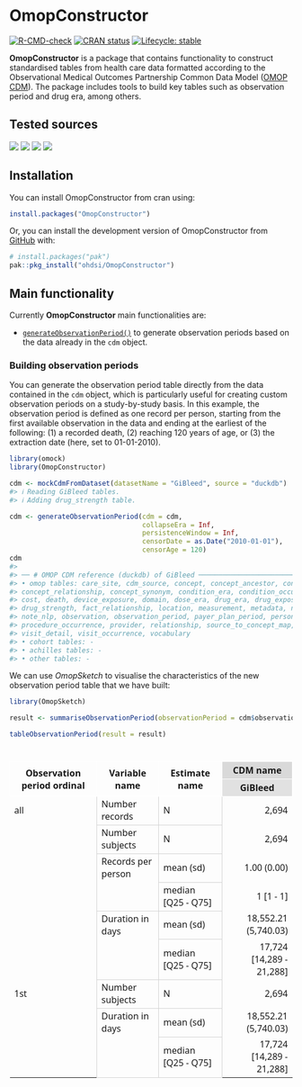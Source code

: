 
<!-- README.md is generated from README.Rmd. Please edit that file -->

# OmopConstructor

<!-- badges: start -->

[![R-CMD-check](https://github.com/OHDSI/OmopConstructor/actions/workflows/R-CMD-check.yaml/badge.svg)](https://github.com/OHDSI/OmopConstructor/actions/workflows/R-CMD-check.yaml)
[![CRAN
status](https://www.r-pkg.org/badges/version/OmopConstructor)](https://CRAN.R-project.org/package=OmopConstructor)
[![Lifecycle:
stable](https://img.shields.io/badge/lifecycle-stable-brightgreen.svg)](https://lifecycle.r-lib.org/articles/stages.html#stable)
<!-- badges: end -->

**OmopConstructor** is a package that contains functionality to
construct standardised tables from health care data formatted according
to the Observational Medical Outcomes Partnership Common Data Model
([OMOP CDM](https://ohdsi.github.io/CommonDataModel/)). The package
includes tools to build key tables such as observation period and drug
era, among others.

## Tested sources

[![](https://github.com/OHDSI/OmopConstructor/actions/workflows/test-local-omopgenerics.yaml/badge.svg?branch=main)](https://github.com/OHDSI/OmopConstructor/actions/workflows/test-local-omopgenerics.yaml)
[![](https://github.com/OHDSI/OmopConstructor/actions/workflows/test-duckdb-CDMConnector.yaml/badge.svg?branch=main)](https://github.com/OHDSI/OmopConstructor/actions/workflows/test-duckdb-CDMConnector.yaml)
[![](https://github.com/OHDSI/OmopConstructor/actions/workflows/test-postgres-CDMConnector.yaml/badge.svg?branch=main)](https://github.com/OHDSI/OmopConstructor/actions/workflows/test-postgres-CDMConnector.yaml)
[![](https://github.com/OHDSI/OmopConstructor/actions/workflows/test-redshift-CDMConnector.yaml/badge.svg?branch=main)](https://github.com/OHDSI/OmopConstructor/actions/workflows/test-redshift-CDMConnector.yaml)

## Installation

You can install OmopConstructor from cran using:

``` r
install.packages("OmopConstructor")
```

Or, you can install the development version of OmopConstructor from
[GitHub](https://github.com/) with:

``` r
# install.packages("pak")
pak::pkg_install("ohdsi/OmopConstructor")
```

## Main functionality

Currently **OmopConstructor** main functionalities are:

- [`generateObservationPeriod()`](https://ohdsi.github.io/OmopConstructor/reference/generateObservationPeriod.html)
  to generate observation periods based on the data already in the `cdm`
  object.

### Building observation periods

You can generate the observation period table directly from the data
contained in the `cdm` object, which is particularly useful for creating
custom observation periods on a study-by-study basis. In this example,
the observation period is defined as one record per person, starting
from the first available observation in the data and ending at the
earliest of the following: (1) a recorded death, (2) reaching 120 years
of age, or (3) the extraction date (here, set to 01-01-2010).

``` r
library(omock)
library(OmopConstructor)

cdm <- mockCdmFromDataset(datasetName = "GiBleed", source = "duckdb")
#> ℹ Reading GiBleed tables.
#> ℹ Adding drug_strength table.

cdm <- generateObservationPeriod(cdm = cdm,
                                 collapseEra = Inf,
                                 persistenceWindow = Inf, 
                                 censorDate = as.Date("2010-01-01"), 
                                 censorAge = 120)
cdm
#> 
#> ── # OMOP CDM reference (duckdb) of GiBleed ────────────────────────────────────
#> • omop tables: care_site, cdm_source, concept, concept_ancestor, concept_class,
#> concept_relationship, concept_synonym, condition_era, condition_occurrence,
#> cost, death, device_exposure, domain, dose_era, drug_era, drug_exposure,
#> drug_strength, fact_relationship, location, measurement, metadata, note,
#> note_nlp, observation, observation_period, payer_plan_period, person,
#> procedure_occurrence, provider, relationship, source_to_concept_map, specimen,
#> visit_detail, visit_occurrence, vocabulary
#> • cohort tables: -
#> • achilles tables: -
#> • other tables: -
```

We can use *OmopSketch* to visualise the characteristics of the new
observation period table that we have built:

``` r
library(OmopSketch)

result <- summariseObservationPeriod(observationPeriod = cdm$observation_period)

tableObservationPeriod(result = result)
```

<div id="mpjxlsyybk" style="padding-left:0px;padding-right:0px;padding-top:10px;padding-bottom:10px;overflow-x:auto;overflow-y:auto;width:auto;height:auto;">
<style>#mpjxlsyybk table {
  font-family: system-ui, 'Segoe UI', Roboto, Helvetica, Arial, sans-serif, 'Apple Color Emoji', 'Segoe UI Emoji', 'Segoe UI Symbol', 'Noto Color Emoji';
  -webkit-font-smoothing: antialiased;
  -moz-osx-font-smoothing: grayscale;
}
&#10;#mpjxlsyybk thead, #mpjxlsyybk tbody, #mpjxlsyybk tfoot, #mpjxlsyybk tr, #mpjxlsyybk td, #mpjxlsyybk th {
  border-style: none;
}
&#10;#mpjxlsyybk p {
  margin: 0;
  padding: 0;
}
&#10;#mpjxlsyybk .gt_table {
  display: table;
  border-collapse: collapse;
  line-height: normal;
  margin-left: auto;
  margin-right: auto;
  color: #333333;
  font-size: 16px;
  font-weight: normal;
  font-style: normal;
  background-color: #FFFFFF;
  width: auto;
  border-top-style: solid;
  border-top-width: 3px;
  border-top-color: #D9D9D9;
  border-right-style: solid;
  border-right-width: 3px;
  border-right-color: #D9D9D9;
  border-bottom-style: solid;
  border-bottom-width: 3px;
  border-bottom-color: #D9D9D9;
  border-left-style: solid;
  border-left-width: 3px;
  border-left-color: #D9D9D9;
}
&#10;#mpjxlsyybk .gt_caption {
  padding-top: 4px;
  padding-bottom: 4px;
}
&#10;#mpjxlsyybk .gt_title {
  color: #333333;
  font-size: 125%;
  font-weight: initial;
  padding-top: 4px;
  padding-bottom: 4px;
  padding-left: 5px;
  padding-right: 5px;
  border-bottom-color: #FFFFFF;
  border-bottom-width: 0;
}
&#10;#mpjxlsyybk .gt_subtitle {
  color: #333333;
  font-size: 85%;
  font-weight: initial;
  padding-top: 3px;
  padding-bottom: 5px;
  padding-left: 5px;
  padding-right: 5px;
  border-top-color: #FFFFFF;
  border-top-width: 0;
}
&#10;#mpjxlsyybk .gt_heading {
  background-color: #FFFFFF;
  text-align: center;
  border-bottom-color: #FFFFFF;
  border-left-style: none;
  border-left-width: 1px;
  border-left-color: #D3D3D3;
  border-right-style: none;
  border-right-width: 1px;
  border-right-color: #D3D3D3;
}
&#10;#mpjxlsyybk .gt_bottom_border {
  border-bottom-style: solid;
  border-bottom-width: 2px;
  border-bottom-color: #D3D3D3;
}
&#10;#mpjxlsyybk .gt_col_headings {
  border-top-style: solid;
  border-top-width: 2px;
  border-top-color: #D3D3D3;
  border-bottom-style: solid;
  border-bottom-width: 2px;
  border-bottom-color: #D3D3D3;
  border-left-style: none;
  border-left-width: 1px;
  border-left-color: #D3D3D3;
  border-right-style: none;
  border-right-width: 1px;
  border-right-color: #D3D3D3;
}
&#10;#mpjxlsyybk .gt_col_heading {
  color: #333333;
  background-color: #FFFFFF;
  font-size: 100%;
  font-weight: normal;
  text-transform: inherit;
  border-left-style: none;
  border-left-width: 1px;
  border-left-color: #D3D3D3;
  border-right-style: none;
  border-right-width: 1px;
  border-right-color: #D3D3D3;
  vertical-align: bottom;
  padding-top: 5px;
  padding-bottom: 6px;
  padding-left: 5px;
  padding-right: 5px;
  overflow-x: hidden;
}
&#10;#mpjxlsyybk .gt_column_spanner_outer {
  color: #333333;
  background-color: #FFFFFF;
  font-size: 100%;
  font-weight: normal;
  text-transform: inherit;
  padding-top: 0;
  padding-bottom: 0;
  padding-left: 4px;
  padding-right: 4px;
}
&#10;#mpjxlsyybk .gt_column_spanner_outer:first-child {
  padding-left: 0;
}
&#10;#mpjxlsyybk .gt_column_spanner_outer:last-child {
  padding-right: 0;
}
&#10;#mpjxlsyybk .gt_column_spanner {
  border-bottom-style: solid;
  border-bottom-width: 2px;
  border-bottom-color: #D3D3D3;
  vertical-align: bottom;
  padding-top: 5px;
  padding-bottom: 5px;
  overflow-x: hidden;
  display: inline-block;
  width: 100%;
}
&#10;#mpjxlsyybk .gt_spanner_row {
  border-bottom-style: hidden;
}
&#10;#mpjxlsyybk .gt_group_heading {
  padding-top: 8px;
  padding-bottom: 8px;
  padding-left: 5px;
  padding-right: 5px;
  color: #333333;
  background-color: #FFFFFF;
  font-size: 100%;
  font-weight: initial;
  text-transform: inherit;
  border-top-style: solid;
  border-top-width: 2px;
  border-top-color: #D3D3D3;
  border-bottom-style: solid;
  border-bottom-width: 2px;
  border-bottom-color: #D3D3D3;
  border-left-style: none;
  border-left-width: 1px;
  border-left-color: #D3D3D3;
  border-right-style: none;
  border-right-width: 1px;
  border-right-color: #D3D3D3;
  vertical-align: middle;
  text-align: left;
}
&#10;#mpjxlsyybk .gt_empty_group_heading {
  padding: 0.5px;
  color: #333333;
  background-color: #FFFFFF;
  font-size: 100%;
  font-weight: initial;
  border-top-style: solid;
  border-top-width: 2px;
  border-top-color: #D3D3D3;
  border-bottom-style: solid;
  border-bottom-width: 2px;
  border-bottom-color: #D3D3D3;
  vertical-align: middle;
}
&#10;#mpjxlsyybk .gt_from_md > :first-child {
  margin-top: 0;
}
&#10;#mpjxlsyybk .gt_from_md > :last-child {
  margin-bottom: 0;
}
&#10;#mpjxlsyybk .gt_row {
  padding-top: 8px;
  padding-bottom: 8px;
  padding-left: 5px;
  padding-right: 5px;
  margin: 10px;
  border-top-style: solid;
  border-top-width: 1px;
  border-top-color: #D3D3D3;
  border-left-style: none;
  border-left-width: 1px;
  border-left-color: #D3D3D3;
  border-right-style: none;
  border-right-width: 1px;
  border-right-color: #D3D3D3;
  vertical-align: middle;
  overflow-x: hidden;
}
&#10;#mpjxlsyybk .gt_stub {
  color: #333333;
  background-color: #FFFFFF;
  font-size: 100%;
  font-weight: initial;
  text-transform: inherit;
  border-right-style: solid;
  border-right-width: 2px;
  border-right-color: #D3D3D3;
  padding-left: 5px;
  padding-right: 5px;
}
&#10;#mpjxlsyybk .gt_stub_row_group {
  color: #333333;
  background-color: #FFFFFF;
  font-size: 100%;
  font-weight: initial;
  text-transform: inherit;
  border-right-style: solid;
  border-right-width: 2px;
  border-right-color: #D3D3D3;
  padding-left: 5px;
  padding-right: 5px;
  vertical-align: top;
}
&#10;#mpjxlsyybk .gt_row_group_first td {
  border-top-width: 2px;
}
&#10;#mpjxlsyybk .gt_row_group_first th {
  border-top-width: 2px;
}
&#10;#mpjxlsyybk .gt_summary_row {
  color: #333333;
  background-color: #FFFFFF;
  text-transform: inherit;
  padding-top: 8px;
  padding-bottom: 8px;
  padding-left: 5px;
  padding-right: 5px;
}
&#10;#mpjxlsyybk .gt_first_summary_row {
  border-top-style: solid;
  border-top-color: #D3D3D3;
}
&#10;#mpjxlsyybk .gt_first_summary_row.thick {
  border-top-width: 2px;
}
&#10;#mpjxlsyybk .gt_last_summary_row {
  padding-top: 8px;
  padding-bottom: 8px;
  padding-left: 5px;
  padding-right: 5px;
  border-bottom-style: solid;
  border-bottom-width: 2px;
  border-bottom-color: #D3D3D3;
}
&#10;#mpjxlsyybk .gt_grand_summary_row {
  color: #333333;
  background-color: #FFFFFF;
  text-transform: inherit;
  padding-top: 8px;
  padding-bottom: 8px;
  padding-left: 5px;
  padding-right: 5px;
}
&#10;#mpjxlsyybk .gt_first_grand_summary_row {
  padding-top: 8px;
  padding-bottom: 8px;
  padding-left: 5px;
  padding-right: 5px;
  border-top-style: double;
  border-top-width: 6px;
  border-top-color: #D3D3D3;
}
&#10;#mpjxlsyybk .gt_last_grand_summary_row_top {
  padding-top: 8px;
  padding-bottom: 8px;
  padding-left: 5px;
  padding-right: 5px;
  border-bottom-style: double;
  border-bottom-width: 6px;
  border-bottom-color: #D3D3D3;
}
&#10;#mpjxlsyybk .gt_striped {
  background-color: rgba(128, 128, 128, 0.05);
}
&#10;#mpjxlsyybk .gt_table_body {
  border-top-style: solid;
  border-top-width: 3px;
  border-top-color: #D9D9D9;
  border-bottom-style: solid;
  border-bottom-width: 2px;
  border-bottom-color: #D3D3D3;
}
&#10;#mpjxlsyybk .gt_footnotes {
  color: #333333;
  background-color: #FFFFFF;
  border-bottom-style: none;
  border-bottom-width: 2px;
  border-bottom-color: #D3D3D3;
  border-left-style: none;
  border-left-width: 2px;
  border-left-color: #D3D3D3;
  border-right-style: none;
  border-right-width: 2px;
  border-right-color: #D3D3D3;
}
&#10;#mpjxlsyybk .gt_footnote {
  margin: 0px;
  font-size: 90%;
  padding-top: 4px;
  padding-bottom: 4px;
  padding-left: 5px;
  padding-right: 5px;
}
&#10;#mpjxlsyybk .gt_sourcenotes {
  color: #333333;
  background-color: #FFFFFF;
  border-bottom-style: none;
  border-bottom-width: 2px;
  border-bottom-color: #D3D3D3;
  border-left-style: none;
  border-left-width: 2px;
  border-left-color: #D3D3D3;
  border-right-style: none;
  border-right-width: 2px;
  border-right-color: #D3D3D3;
}
&#10;#mpjxlsyybk .gt_sourcenote {
  font-size: 90%;
  padding-top: 4px;
  padding-bottom: 4px;
  padding-left: 5px;
  padding-right: 5px;
}
&#10;#mpjxlsyybk .gt_left {
  text-align: left;
}
&#10;#mpjxlsyybk .gt_center {
  text-align: center;
}
&#10;#mpjxlsyybk .gt_right {
  text-align: right;
  font-variant-numeric: tabular-nums;
}
&#10;#mpjxlsyybk .gt_font_normal {
  font-weight: normal;
}
&#10;#mpjxlsyybk .gt_font_bold {
  font-weight: bold;
}
&#10;#mpjxlsyybk .gt_font_italic {
  font-style: italic;
}
&#10;#mpjxlsyybk .gt_super {
  font-size: 65%;
}
&#10;#mpjxlsyybk .gt_footnote_marks {
  font-size: 75%;
  vertical-align: 0.4em;
  position: initial;
}
&#10;#mpjxlsyybk .gt_asterisk {
  font-size: 100%;
  vertical-align: 0;
}
&#10;#mpjxlsyybk .gt_indent_1 {
  text-indent: 5px;
}
&#10;#mpjxlsyybk .gt_indent_2 {
  text-indent: 10px;
}
&#10;#mpjxlsyybk .gt_indent_3 {
  text-indent: 15px;
}
&#10;#mpjxlsyybk .gt_indent_4 {
  text-indent: 20px;
}
&#10;#mpjxlsyybk .gt_indent_5 {
  text-indent: 25px;
}
&#10;#mpjxlsyybk .katex-display {
  display: inline-flex !important;
  margin-bottom: 0.75em !important;
}
&#10;#mpjxlsyybk div.Reactable > div.rt-table > div.rt-thead > div.rt-tr.rt-tr-group-header > div.rt-th-group:after {
  height: 0px !important;
}
</style>
<table class="gt_table" data-quarto-disable-processing="false" data-quarto-bootstrap="false">
  <thead>
    <tr class="gt_col_headings gt_spanner_row">
      <th class="gt_col_heading gt_columns_bottom_border gt_left" rowspan="2" colspan="1" style="text-align: center; font-weight: bold; border-left-width: 1px; border-left-style: solid; border-left-color: White; border-right-width: 1px; border-right-style: solid; border-right-color: White; border-top-width: 1px; border-top-style: solid; border-top-color: White; border-bottom-width: 1px; border-bottom-style: solid; border-bottom-color: White;" scope="col" id="Observation-period-ordinal">Observation period ordinal</th>
      <th class="gt_col_heading gt_columns_bottom_border gt_left" rowspan="2" colspan="1" style="text-align: center; font-weight: bold; border-left-width: 1px; border-left-style: solid; border-left-color: White; border-right-width: 1px; border-right-style: solid; border-right-color: White; border-top-width: 1px; border-top-style: solid; border-top-color: White; border-bottom-width: 1px; border-bottom-style: solid; border-bottom-color: White;" scope="col" id="Variable-name">Variable name</th>
      <th class="gt_col_heading gt_columns_bottom_border gt_left" rowspan="2" colspan="1" style="text-align: center; font-weight: bold; border-left-width: 1px; border-left-style: solid; border-left-color: White; border-right-width: 1px; border-right-style: solid; border-right-color: White; border-top-width: 1px; border-top-style: solid; border-top-color: White; border-bottom-width: 1px; border-bottom-style: solid; border-bottom-color: White;" scope="col" id="Estimate-name">Estimate name</th>
      <th class="gt_center gt_columns_top_border gt_column_spanner_outer" rowspan="1" colspan="1" style="background-color: #D9D9D9; text-align: center; font-weight: bold; border-left-width: 1px; border-left-style: solid; border-left-color: White; border-right-width: 1px; border-right-style: solid; border-right-color: White; border-top-width: 1px; border-top-style: solid; border-top-color: White; border-bottom-width: 1px; border-bottom-style: solid; border-bottom-color: White;" scope="col" id="spanner-[header_name]CDM name&#10;[header_level]GiBleed">
        <div class="gt_column_spanner">CDM name</div>
      </th>
    </tr>
    <tr class="gt_col_headings">
      <th class="gt_col_heading gt_columns_bottom_border gt_left" rowspan="1" colspan="1" style="background-color: #E1E1E1; text-align: center; font-weight: bold; border-left-width: 1px; border-left-style: solid; border-left-color: White; border-right-width: 1px; border-right-style: solid; border-right-color: White; border-top-width: 1px; border-top-style: solid; border-top-color: White; border-bottom-width: 1px; border-bottom-style: solid; border-bottom-color: White;" scope="col" id="[header_name]CDM-name-[header_level]GiBleed">GiBleed</th>
    </tr>
  </thead>
  <tbody class="gt_table_body">
    <tr><td headers="Observation period ordinal" class="gt_row gt_left" style="text-align: left;">all</td>
<td headers="Variable name" class="gt_row gt_left" style="text-align: left; border-left-width: 1px; border-left-style: solid; border-left-color: #D3D3D3; border-right-width: 1px; border-right-style: solid; border-right-color: #D3D3D3; border-top-width: 1px; border-top-style: solid; border-top-color: #D3D3D3; border-bottom-width: 1px; border-bottom-style: solid; border-bottom-color: #D3D3D3;">Number records</td>
<td headers="Estimate name" class="gt_row gt_left" style="text-align: left; border-left-width: 1px; border-left-style: solid; border-left-color: #D3D3D3; border-right-width: 1px; border-right-style: solid; border-right-color: #D3D3D3; border-top-width: 1px; border-top-style: solid; border-top-color: #D3D3D3; border-bottom-width: 1px; border-bottom-style: solid; border-bottom-color: #D3D3D3;">N</td>
<td headers="[header_name]CDM name
[header_level]GiBleed" class="gt_row gt_left" style="text-align: right;">2,694</td></tr>
    <tr><td headers="Observation period ordinal" class="gt_row gt_left" style="text-align: left; border-top-width: 1px; border-top-style: hidden; border-top-color: #000000;"></td>
<td headers="Variable name" class="gt_row gt_left" style="text-align: left; border-left-width: 1px; border-left-style: solid; border-left-color: #D3D3D3; border-right-width: 1px; border-right-style: solid; border-right-color: #D3D3D3; border-top-width: 1px; border-top-style: solid; border-top-color: #D3D3D3; border-bottom-width: 1px; border-bottom-style: solid; border-bottom-color: #D3D3D3;">Number subjects</td>
<td headers="Estimate name" class="gt_row gt_left" style="text-align: left; border-left-width: 1px; border-left-style: solid; border-left-color: #D3D3D3; border-right-width: 1px; border-right-style: solid; border-right-color: #D3D3D3; border-top-width: 1px; border-top-style: solid; border-top-color: #D3D3D3; border-bottom-width: 1px; border-bottom-style: solid; border-bottom-color: #D3D3D3;">N</td>
<td headers="[header_name]CDM name
[header_level]GiBleed" class="gt_row gt_left" style="text-align: right;">2,694</td></tr>
    <tr><td headers="Observation period ordinal" class="gt_row gt_left" style="text-align: left; border-top-width: 1px; border-top-style: hidden; border-top-color: #000000;"></td>
<td headers="Variable name" class="gt_row gt_left" style="text-align: left; border-left-width: 1px; border-left-style: solid; border-left-color: #D3D3D3; border-right-width: 1px; border-right-style: solid; border-right-color: #D3D3D3; border-top-width: 1px; border-top-style: solid; border-top-color: #D3D3D3; border-bottom-width: 1px; border-bottom-style: solid; border-bottom-color: #D3D3D3;">Records per person</td>
<td headers="Estimate name" class="gt_row gt_left" style="text-align: left; border-left-width: 1px; border-left-style: solid; border-left-color: #D3D3D3; border-right-width: 1px; border-right-style: solid; border-right-color: #D3D3D3; border-top-width: 1px; border-top-style: solid; border-top-color: #D3D3D3; border-bottom-width: 1px; border-bottom-style: solid; border-bottom-color: #D3D3D3;">mean (sd)</td>
<td headers="[header_name]CDM name
[header_level]GiBleed" class="gt_row gt_left" style="text-align: right;">1.00 (0.00)</td></tr>
    <tr><td headers="Observation period ordinal" class="gt_row gt_left" style="text-align: left; border-top-width: 1px; border-top-style: hidden; border-top-color: #000000;"></td>
<td headers="Variable name" class="gt_row gt_left" style="text-align: left; border-left-width: 1px; border-left-style: solid; border-left-color: #D3D3D3; border-right-width: 1px; border-right-style: solid; border-right-color: #D3D3D3; border-top-width: 1px; border-top-style: hidden; border-top-color: #000000; border-bottom-width: 1px; border-bottom-style: solid; border-bottom-color: #D3D3D3;"></td>
<td headers="Estimate name" class="gt_row gt_left" style="text-align: left; border-left-width: 1px; border-left-style: solid; border-left-color: #D3D3D3; border-right-width: 1px; border-right-style: solid; border-right-color: #D3D3D3; border-top-width: 1px; border-top-style: solid; border-top-color: #D3D3D3; border-bottom-width: 1px; border-bottom-style: solid; border-bottom-color: #D3D3D3;">median [Q25 - Q75]</td>
<td headers="[header_name]CDM name
[header_level]GiBleed" class="gt_row gt_left" style="text-align: right;">1 [1 - 1]</td></tr>
    <tr><td headers="Observation period ordinal" class="gt_row gt_left" style="text-align: left; border-top-width: 1px; border-top-style: hidden; border-top-color: #000000;"></td>
<td headers="Variable name" class="gt_row gt_left" style="text-align: left; border-left-width: 1px; border-left-style: solid; border-left-color: #D3D3D3; border-right-width: 1px; border-right-style: solid; border-right-color: #D3D3D3; border-top-width: 1px; border-top-style: solid; border-top-color: #D3D3D3; border-bottom-width: 1px; border-bottom-style: solid; border-bottom-color: #D3D3D3;">Duration in days</td>
<td headers="Estimate name" class="gt_row gt_left" style="text-align: left; border-left-width: 1px; border-left-style: solid; border-left-color: #D3D3D3; border-right-width: 1px; border-right-style: solid; border-right-color: #D3D3D3; border-top-width: 1px; border-top-style: solid; border-top-color: #D3D3D3; border-bottom-width: 1px; border-bottom-style: solid; border-bottom-color: #D3D3D3;">mean (sd)</td>
<td headers="[header_name]CDM name
[header_level]GiBleed" class="gt_row gt_left" style="text-align: right;">18,552.21 (5,740.03)</td></tr>
    <tr><td headers="Observation period ordinal" class="gt_row gt_left" style="text-align: left; border-top-width: 1px; border-top-style: hidden; border-top-color: #000000;"></td>
<td headers="Variable name" class="gt_row gt_left" style="text-align: left; border-left-width: 1px; border-left-style: solid; border-left-color: #D3D3D3; border-right-width: 1px; border-right-style: solid; border-right-color: #D3D3D3; border-top-width: 1px; border-top-style: hidden; border-top-color: #000000; border-bottom-width: 1px; border-bottom-style: solid; border-bottom-color: #D3D3D3;"></td>
<td headers="Estimate name" class="gt_row gt_left" style="text-align: left; border-left-width: 1px; border-left-style: solid; border-left-color: #D3D3D3; border-right-width: 1px; border-right-style: solid; border-right-color: #D3D3D3; border-top-width: 1px; border-top-style: solid; border-top-color: #D3D3D3; border-bottom-width: 1px; border-bottom-style: solid; border-bottom-color: #D3D3D3;">median [Q25 - Q75]</td>
<td headers="[header_name]CDM name
[header_level]GiBleed" class="gt_row gt_left" style="text-align: right;">17,724 [14,289 - 21,288]</td></tr>
    <tr><td headers="Observation period ordinal" class="gt_row gt_left" style="text-align: left;">1st</td>
<td headers="Variable name" class="gt_row gt_left" style="text-align: left; border-left-width: 1px; border-left-style: solid; border-left-color: #D3D3D3; border-right-width: 1px; border-right-style: solid; border-right-color: #D3D3D3; border-top-width: 1px; border-top-style: solid; border-top-color: #D3D3D3; border-bottom-width: 1px; border-bottom-style: solid; border-bottom-color: #D3D3D3;">Number subjects</td>
<td headers="Estimate name" class="gt_row gt_left" style="text-align: left; border-left-width: 1px; border-left-style: solid; border-left-color: #D3D3D3; border-right-width: 1px; border-right-style: solid; border-right-color: #D3D3D3; border-top-width: 1px; border-top-style: solid; border-top-color: #D3D3D3; border-bottom-width: 1px; border-bottom-style: solid; border-bottom-color: #D3D3D3;">N</td>
<td headers="[header_name]CDM name
[header_level]GiBleed" class="gt_row gt_left" style="text-align: right;">2,694</td></tr>
    <tr><td headers="Observation period ordinal" class="gt_row gt_left" style="text-align: left; border-top-width: 1px; border-top-style: hidden; border-top-color: #000000;"></td>
<td headers="Variable name" class="gt_row gt_left" style="text-align: left; border-left-width: 1px; border-left-style: solid; border-left-color: #D3D3D3; border-right-width: 1px; border-right-style: solid; border-right-color: #D3D3D3; border-top-width: 1px; border-top-style: solid; border-top-color: #D3D3D3; border-bottom-width: 1px; border-bottom-style: solid; border-bottom-color: #D3D3D3;">Duration in days</td>
<td headers="Estimate name" class="gt_row gt_left" style="text-align: left; border-left-width: 1px; border-left-style: solid; border-left-color: #D3D3D3; border-right-width: 1px; border-right-style: solid; border-right-color: #D3D3D3; border-top-width: 1px; border-top-style: solid; border-top-color: #D3D3D3; border-bottom-width: 1px; border-bottom-style: solid; border-bottom-color: #D3D3D3;">mean (sd)</td>
<td headers="[header_name]CDM name
[header_level]GiBleed" class="gt_row gt_left" style="text-align: right;">18,552.21 (5,740.03)</td></tr>
    <tr><td headers="Observation period ordinal" class="gt_row gt_left" style="text-align: left; border-top-width: 1px; border-top-style: hidden; border-top-color: #000000;"></td>
<td headers="Variable name" class="gt_row gt_left" style="text-align: left; border-left-width: 1px; border-left-style: solid; border-left-color: #D3D3D3; border-right-width: 1px; border-right-style: solid; border-right-color: #D3D3D3; border-top-width: 1px; border-top-style: hidden; border-top-color: #000000; border-bottom-width: 1px; border-bottom-style: solid; border-bottom-color: #D3D3D3;"></td>
<td headers="Estimate name" class="gt_row gt_left" style="text-align: left; border-left-width: 1px; border-left-style: solid; border-left-color: #D3D3D3; border-right-width: 1px; border-right-style: solid; border-right-color: #D3D3D3; border-top-width: 1px; border-top-style: solid; border-top-color: #D3D3D3; border-bottom-width: 1px; border-bottom-style: solid; border-bottom-color: #D3D3D3;">median [Q25 - Q75]</td>
<td headers="[header_name]CDM name
[header_level]GiBleed" class="gt_row gt_left" style="text-align: right;">17,724 [14,289 - 21,288]</td></tr>
  </tbody>
  &#10;  
</table>
</div>
